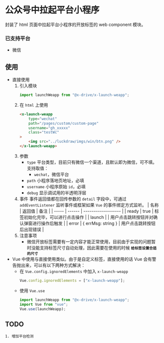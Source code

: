 公众号中拉起平台小程序
================================

封装了 html 页面中拉起平台小程序的开放标签的 web component 模块。

### 已支持平台
- 微信

## 使用

- 直接使用
    1. 引入模块
        ```ts
        import launchWeapp from "@x-drive/x-launch-weapp";
        ```
    1. 在 `html` 上使用
        ```html
        <x-launch-weapp
            type="wechat"
            path="/pages/custom/custom-page"
            username="gh_xxxxx"
            class="testWc"
        >
            <img src="../luckdraw/imgs/win/btn.png" />
        </x-launch-weapp>
        ```
    1. 参数
        - `type` 平台类型，目前只有微信一个渠道，且默认即为微信，可不填。支持取值：
            - `wechat`，微信平台
        - `path` 小程序落地页地址，必填
        - `username` 小程序原始 `id`，必填
        - `debug` 显示调试用的半透明浮层
    1. 事件
        事件返回值都在回传参数的 `detail` 字段中，可通过 `addEventListener` 监听事件或框架如果 `Vue` 的事件绑定方式监听。
        | 名称  | 返回值   | 备注                |
        | ----- | ------ | ------------------- |
        | ready | true   | 标签初始化完毕，可以进行点击操作 |
        | launch |       | 用户点击跳转按钮并对确认弹窗进行操作后触发 |
        | error | { errMsg: string } | 用户点击跳转按钮后出现错误 |
    1. 注意事项
        - 微信开放标签需要有一定内容才能正常使用，目前由于实现的问题暂时没能支持标签尺寸自动处理，因此需要在使用的时候 **`给标签设置合适的尺寸`**
- Vue 中使用与直接使用类似。由于是自定义标签，直接使用的话 Vue 会有警告抛出来，可以有以下两种方式解决：
    - 在 `Vue.config.ignoredElements` 中加入 `x-launch-weapp`
        ```ts
        Vue.config.ignoredElements = ["x-launch-weapp"];
        ```
    - 使用 `Vue.use`
        ```ts
        import launchWeapp from "@x-drive/x-launch-weapp";
        import Vue from "vue";
        Vue.use(launchWeapp);
        ```
## TODO
    1. 增加平台检测